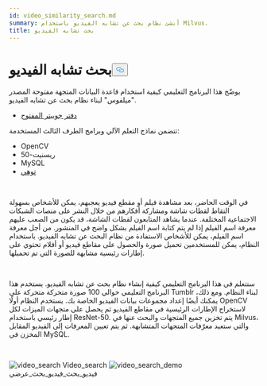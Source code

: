 ```yaml
---
id: video_similarity_search.md
summary: أنشئ نظام بحث عن تشابه الفيديو باستخدام Milvus.
title: بحث تشابه الفيديو
---
```

<h1 id="Video-Similarity-Search" class="common-anchor-header">بحث تشابه الفيديو<button data-href="#Video-Similarity-Search" class="anchor-icon" translate="no">
      <svg translate="no"
        aria-hidden="true"
        focusable="false"
        height="20"
        version="1.1"
        viewBox="0 0 16 16"
        width="16"
      >
        <path
          fill="#0092E4"
          fill-rule="evenodd"
          d="M4 9h1v1H4c-1.5 0-3-1.69-3-3.5S2.55 3 4 3h4c1.45 0 3 1.69 3 3.5 0 1.41-.91 2.72-2 3.25V8.59c.58-.45 1-1.27 1-2.09C10 5.22 8.98 4 8 4H4c-.98 0-2 1.22-2 2.5S3 9 4 9zm9-3h-1v1h1c1 0 2 1.22 2 2.5S13.98 12 13 12H9c-.98 0-2-1.22-2-2.5 0-.83.42-1.64 1-2.09V6.25c-1.09.53-2 1.84-2 3.25C6 11.31 7.55 13 9 13h4c1.45 0 3-1.69 3-3.5S14.5 6 13 6z"
        ></path>
      </svg>
    </button></h1><p>يوضّح هذا البرنامج التعليمي كيفية استخدام قاعدة البيانات المتجهة مفتوحة المصدر "ميلفوس" لبناء نظام بحث عن تشابه الفيديو.</p>
<ul>
<li><a href="https://github.com/towhee-io/examples/tree/main/video/reverse_video_search">دفتر جوبيتر المفتوح</a></li>
</ul>
<p>تتضمن نماذج التعلم الآلي وبرامج الطرف الثالث المستخدمة:</p>
<ul>
<li>OpenCV</li>
<li>ريسنيت-50</li>
<li>MySQL</li>
<li><a href="https://towhee.io/">توهي</a></li>
</ul>
<p><br/></p>
<p>في الوقت الحاضر، بعد مشاهدة فيلم أو مقطع فيديو يعجبهم، يمكن للأشخاص بسهولة التقاط لقطات شاشة ومشاركة أفكارهم من خلال النشر على منصات الشبكات الاجتماعية المختلفة. عندما يشاهد المتابعون لقطات الشاشة، قد يكون من الصعب عليهم معرفة اسم الفيلم إذا لم يتم كتابة اسم الفيلم بشكل واضح في المنشور. من أجل معرفة اسم الفيلم، يمكن للأشخاص الاستفادة من نظام البحث عن تشابه الفيديو. باستخدام النظام، يمكن للمستخدمين تحميل صورة والحصول على مقاطع فيديو أو أفلام تحتوي على إطارات رئيسية مشابهة للصورة التي تم تحميلها.</p>
<p><br/></p>
<p>ستتعلم في هذا البرنامج التعليمي كيفية إنشاء نظام بحث عن تشابه الفيديو. يستخدم هذا البرنامج التعليمي حوالي 100 صورة متحركة متحركة على Tumblr لبناء النظام. ومع ذلك، يمكنك أيضًا إعداد مجموعات بيانات الفيديو الخاصة بك. يستخدم النظام أولًا OpenCV لاستخراج الإطارات الرئيسية في مقاطع الفيديو ثم يحصل على متجهات الميزات لكل إطار رئيسي باستخدام ResNet-50. يتم تخزين جميع المتجهات والبحث عنها في Milvus، والتي ستعيد معرّفات المتجهات المتشابهة. ثم يتم تعيين المعرفات إلى الفيديو المقابل المخزن في MySQL.</p>
<p><br/></p>
<p>
  
   <span class="img-wrapper"> <img translate="no" src="/docs/v2.6.x/assets/video_search.png" alt="video_search" class="doc-image" id="video_search" />
   </span> <span class="img-wrapper"> <span>Video_search</span> </span> <span class="img-wrapper"> <img translate="no" src="/docs/v2.6.x/assets/video_search_demo.gif" alt="video_search_demo" class="doc-image" id="video_search_demo" /><span>فيديو_بحث_فيديو_بحث_عرضي</span> </span></p>
